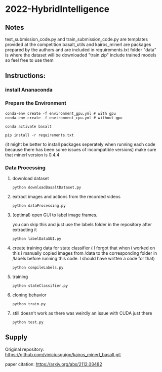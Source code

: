 # 2022-HybridIntelligence

## Notes
   test_submission_code.py and train_submission_code.py are templates provided at the competition 
   basalt_utils and kairos_minerl are packages prepared by the authors and are included  in requirements.txt 
   folder "data" is where the dataset will be downloaded 
   "train.zip" include trained models so feel free to use them

## Instructions:

### install Ananaconda 

### Prepare the Environment
   ```
   conda-env create -f environment_gpu.yml # with gpu
   conda-env create -f environment_cpu.yml # without gpu
   ```

   ```
   conda activate basalt
   ```
   ```
   pip install -r requirements.txt
   ```

   (it might be better to install packages seperately when running each code because there has been some issues of incompatible versions) make sure that minerl version is 0.4.4



### Data Processing
1. download dataset
   ```
   python downloadBasaltDataset.py
   ```

2. extract images and actions from the recorded videos 
   ```
   python dataProcessing.py
   ```

3. (optimal) open GUI to label image frames. 
   
   you can skip this and just use the labels folder in the repository after extracting it
   ```
   python labelDataGUI.py
   ```

4. create training data for state classifier ( I forgot that when i worked on this i manually copied images from /data to the corresponding folder in /labels before running this code.  I should have written a code for that)
   ```
   python compileLabels.py
   ```

5. training
   ```
   python stateClassifier.py
   ```

6. cloning behavior 
   ```
   python train.py
   ```

7. still doesn't work as there was weirdly an issue with CUDA just there
   ```
   python test.py 
   ```


## Supply
Original repository: https://github.com/viniciusguigo/kairos_minerl_basalt.git

paper citation: https://arxiv.org/abs/2112.03482
